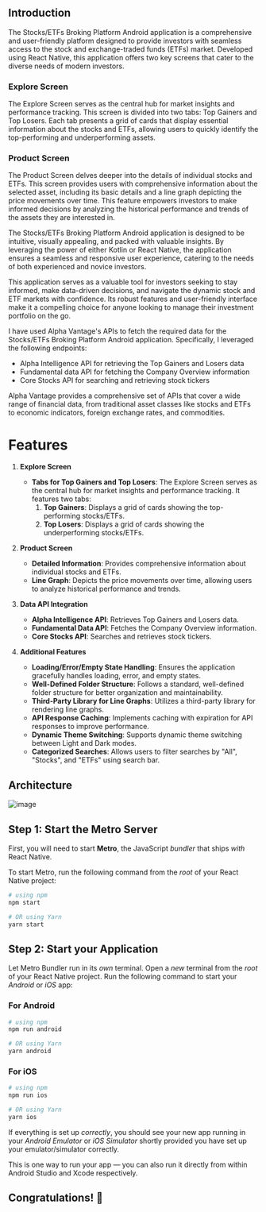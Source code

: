 ## Introduction 

The Stocks/ETFs Broking Platform Android application is a comprehensive and user-friendly platform designed to provide investors with seamless access to the stock and exchange-traded funds (ETFs) market. Developed using React Native, this application offers two key screens that cater to the diverse needs of modern investors.

### Explore Screen
The Explore Screen serves as the central hub for market insights and performance tracking. This screen is divided into two tabs: Top Gainers and Top Losers. Each tab presents a grid of cards that display essential information about the stocks and ETFs, allowing users to quickly identify the top-performing and underperforming assets.

### Product Screen
The Product Screen delves deeper into the details of individual stocks and ETFs. This screen provides users with comprehensive information about the selected asset, including its basic details and a line graph depicting the price movements over time. This feature empowers investors to make informed decisions by analyzing the historical performance and trends of the assets they are interested in.

The Stocks/ETFs Broking Platform Android application is designed to be intuitive, visually appealing, and packed with valuable insights. By leveraging the power of either Kotlin or React Native, the application ensures a seamless and responsive user experience, catering to the needs of both experienced and novice investors.

This application serves as a valuable tool for investors seeking to stay informed, make data-driven decisions, and navigate the dynamic stock and ETF markets with confidence. Its robust features and user-friendly interface make it a compelling choice for anyone looking to manage their investment portfolio on the go.


I have used Alpha Vantage's APIs to fetch the required data for the Stocks/ETFs Broking Platform Android application. Specifically, I leveraged the following endpoints:

- Alpha Intelligence API for retrieving the Top Gainers and Losers data
- Fundamental data API for fetching the Company Overview information
- Core Stocks API for searching and retrieving stock tickers

Alpha Vantage provides a comprehensive set of APIs that cover a wide range of financial data, from traditional asset classes like stocks and ETFs to economic indicators, foreign exchange rates, and commodities.

# Features

1. **Explore Screen**
    - **Tabs for Top Gainers and Top Losers**: The Explore Screen serves as the central hub for market insights and performance tracking. It features two tabs:
        1. **Top Gainers**: Displays a grid of cards showing the top-performing stocks/ETFs.
        2. **Top Losers**: Displays a grid of cards showing the underperforming stocks/ETFs.

2. **Product Screen**
    - **Detailed Information**: Provides comprehensive information about individual stocks and ETFs.
    - **Line Graph**: Depicts the price movements over time, allowing users to analyze historical performance and trends.

3. **Data API Integration**
    - **Alpha Intelligence API**: Retrieves Top Gainers and Losers data.
    - **Fundamental Data API**: Fetches the Company Overview information.
    - **Core Stocks API**: Searches and retrieves stock tickers.

4. **Additional Features**
    - **Loading/Error/Empty State Handling**: Ensures the application gracefully handles loading, error, and empty states.
    - **Well-Defined Folder Structure**: Follows a standard, well-defined folder structure for better organization and maintainability.
    - **Third-Party Library for Line Graphs**: Utilizes a third-party library for rendering line graphs.
    - **API Response Caching**: Implements caching with expiration for API responses to improve performance.
    - **Dynamic Theme Switching**: Supports dynamic theme switching between Light and Dark modes.
    - **Categorized Searches**: Allows users to filter searches by "All", "Stocks", and "ETFs" using search bar.
  
      
## Architecture 
![image](https://github.com/ianmolnarang/demo/assets/76910737/f821f9b2-f008-40af-ae8c-ee058bf1f3d8)



## Step 1: Start the Metro Server

First, you will need to start **Metro**, the JavaScript _bundler_ that ships _with_ React Native.

To start Metro, run the following command from the _root_ of your React Native project:

```bash
# using npm
npm start

# OR using Yarn
yarn start
```

## Step 2: Start your Application

Let Metro Bundler run in its _own_ terminal. Open a _new_ terminal from the _root_ of your React Native project. Run the following command to start your _Android_ or _iOS_ app:

### For Android

```bash
# using npm
npm run android

# OR using Yarn
yarn android
```

### For iOS

```bash
# using npm
npm run ios

# OR using Yarn
yarn ios
```

If everything is set up _correctly_, you should see your new app running in your _Android Emulator_ or _iOS Simulator_ shortly provided you have set up your emulator/simulator correctly.

This is one way to run your app — you can also run it directly from within Android Studio and Xcode respectively.

## Congratulations! :tada:


